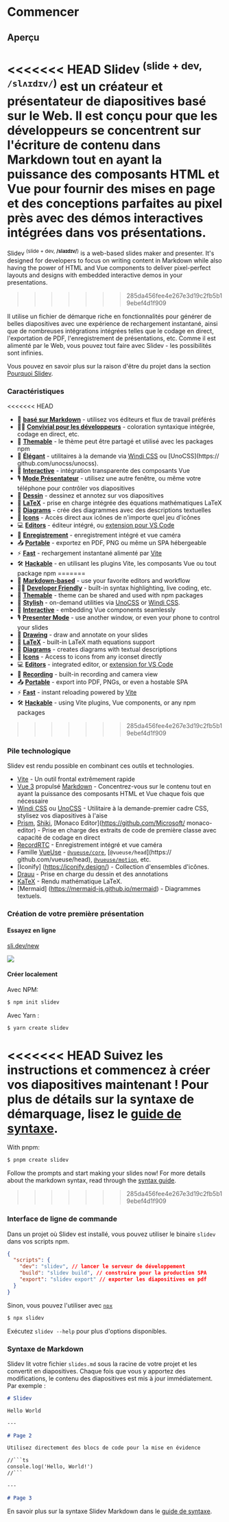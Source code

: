 # Commencer

## Aperçu

<<<<<<< HEAD
Slidev <sup>(slide + dev, `/slʌɪdɪv/`)</sup> est un créateur et présentateur de diapositives basé sur le Web. Il est conçu pour que les développeurs se concentrent sur l'écriture de contenu dans Markdown tout en ayant la puissance des composants HTML et Vue pour fournir des mises en page et des conceptions parfaites au pixel près avec des démos interactives intégrées dans vos présentations.
=======
Slidev <sup>(slide + dev, **/slaɪdɪv/**)</sup> is a web-based slides maker and presenter. It's designed for developers to focus on writing content in Markdown while also having the power of HTML and Vue components to deliver pixel-perfect layouts and designs with embedded interactive demos in your presentations.
>>>>>>> 285da456fee4e267e3d19c2fb5b19ebef4d1f909

Il utilise un fichier de démarque riche en fonctionnalités pour générer de belles diapositives avec une expérience de rechargement instantané, ainsi que de nombreuses intégrations intégrées telles que le codage en direct, l'exportation de PDF, l'enregistrement de présentations, etc. Comme il est alimenté par le Web, vous pouvez tout faire avec Slidev - les possibilités sont infinies.

Vous pouvez en savoir plus sur la raison d'être du projet dans la section [Pourquoi Slidev](/guide/why).

### Caractéristiques

<<<<<<< HEAD
- 📝 [**basé sur Markdown**](/guide/syntax.html) - utilisez vos éditeurs et flux de travail préférés
- 🧑‍💻 [**Convivial pour les développeurs**](/guide/syntax.html#code-blocks) - coloration syntaxique intégrée, codage en direct, etc.
- 🎨 [**Themable**](/themes/gallery.html) - le thème peut être partagé et utilisé avec les packages npm
- 🌈 [**Élégant**](/guide/syntax.html#embedded-styles) - utilitaires à la demande via [Windi CSS](https://windicss.org/) ou [UnoCSS](https:// github.com/unocss/unocss).
- 🤹 [**Interactive**](/custom/directory-structure.html#components) - intégration transparente des composants Vue
- 🎙 [**Mode Présentateur**](/guide/presenter-mode.html) - utilisez une autre fenêtre, ou même votre téléphone pour contrôler vos diapositives
- 🎨 [**Dessin**](/guide/drawing.html) - dessinez et annotez sur vos diapositives
- 🧮 [**LaTeX**](/guide/syntax.html#latex) - prise en charge intégrée des équations mathématiques LaTeX
- 📰 [**Diagrams**](/guide/syntax.html#diagrams) - crée des diagrammes avec des descriptions textuelles
- 🌟 [**Icons**](/guide/syntax.html#icons) - Accès direct aux icônes de n'importe quel jeu d'icônes
- 💻 [**Editors**](/guide/editors.html) - éditeur intégré, ou [extension pour VS Code](https://github.com/slidevjs/slidev-vscode)
- 🎥 [**Enregistrement**](/guide/recording.html) - enregistrement intégré et vue caméra
- 📤 [**Portable**](/guide/exporting.html) - exportez en PDF, PNG ou même un SPA hébergeable
- ⚡️ [**Fast**](https://vitejs.dev) - rechargement instantané alimenté par [Vite](https://vitejs.dev)
- 🛠 [**Hackable**](/custom/config-vite.html) - en utilisant les plugins Vite, les composants Vue ou tout package npm
=======
- 📝 [**Markdown-based**](/guide/syntax.html) - use your favorite editors and workflow
- 🧑‍💻 [**Developer Friendly**](/guide/syntax.html#code-blocks) - built-in syntax highlighting, live coding, etc.
- 🎨 [**Themable**](/themes/gallery.html) - theme can be shared and used with npm packages
- 🌈 [**Stylish**](/guide/syntax.html#embedded-styles) - on-demand utilities via [UnoCSS](https://github.com/unocss/unocss) or [Windi CSS](https://windicss.org/).
- 🤹 [**Interactive**](/custom/directory-structure.html#components) - embedding Vue components seamlessly
- 🎙 [**Presenter Mode**](/guide/presenter-mode.html) - use another window, or even your phone to control your slides
- 🎨 [**Drawing**](/guide/drawing.html) - draw and annotate on your slides
- 🧮 [**LaTeX**](/guide/syntax.html#latex) - built-in LaTeX math equations support
- 📰 [**Diagrams**](/guide/syntax.html#diagrams) - creates diagrams with textual descriptions 
- 🌟 [**Icons**](/guide/syntax.html#icons) - Access to icons from any iconset directly
- 💻 [**Editors**](/guide/editors.html) - integrated editor, or [extension for VS Code](https://github.com/slidevjs/slidev-vscode)
- 🎥 [**Recording**](/guide/recording.html) - built-in recording and camera view
- 📤 [**Portable**](/guide/exporting.html) - export into PDF, PNGs, or even a hostable SPA
- ⚡️ [**Fast**](https://vitejs.dev) - instant reloading powered by [Vite](https://vitejs.dev)
- 🛠 [**Hackable**](/custom/config-vite.html) - using Vite plugins, Vue components, or any npm packages
>>>>>>> 285da456fee4e267e3d19c2fb5b19ebef4d1f909

### Pile technologique

Slidev est rendu possible en combinant ces outils et technologies.

- [Vite](https://vitejs.dev) - Un outil frontal extrêmement rapide
- [Vue 3](https://v3.vuejs.org/) propulsé [Markdown](https://daringfireball.net/projects/markdown/syntax) - Concentrez-vous sur le contenu tout en ayant la puissance des composants HTML et Vue chaque fois que nécessaire
- [Windi CSS](https://github.com/windicss/windicss) ou [UnoCSS](https://github.com/unocss/unocss) - Utilitaire à la demande-premier cadre CSS, stylisez vos diapositives à l'aise
- [Prism](https://github.com/PrismJS/prism), [Shiki](https://github.com/shikijs/shiki), [Monaco Editor](https://github.com/Microsoft/ monaco-editor) - Prise en charge des extraits de code de première classe avec capacité de codage en direct
- [RecordRTC](https://recordrtc.org) - Enregistrement intégré et vue caméra
- Famille [VueUse](https://vueuse.org) - [`@vueuse/core`](https://github.com/vueuse/vueuse), [`@vueuse/head`](https:// github.com/vueuse/head), [`@vueuse/motion`](https://github.com/vueuse/motion), etc.
- [Iconify] (https://iconify.design/) - Collection d'ensembles d'icônes.
- [Drauu](https://github.com/antfu/drauu) - Prise en charge du dessin et des annotations
- [KaTeX](https://katex.org/) - Rendu mathématique LaTeX.
- [Mermaid] (https://mermaid-js.github.io/mermaid) - Diagrammes textuels.

### Création de votre première présentation

#### Essayez en ligne

[sli.dev/new](https://sli.dev/new)

[![](https://developer.stackblitz.com/img/open_in_stackblitz.svg)](https://sli.dev/new)

#### Créer localement

Avec NPM:

```bash
$ npm init slidev
```

Avec Yarn :

```bash
$ yarn create slidev
```

<<<<<<< HEAD
Suivez les instructions et commencez à créer vos diapositives maintenant ! Pour plus de détails sur la syntaxe de démarquage, lisez le [guide de syntaxe](/guide/syntax).
=======
With pnpm:

```bash
$ pnpm create slidev
```

Follow the prompts and start making your slides now! For more details about the markdown syntax, read through the [syntax guide](/guide/syntax).
>>>>>>> 285da456fee4e267e3d19c2fb5b19ebef4d1f909

### Interface de ligne de commande

Dans un projet où Slidev est installé, vous pouvez utiliser le binaire `slidev` dans vos scripts npm.

```json
{
  "scripts": {
    "dev": "slidev", // lancer le serveur de développement
    "build": "slidev build", // construire pour la production SPA
    "export": "slidev export" // exporter les diapositives en pdf
  }
}
```

Sinon, vous pouvez l'utiliser avec [`npx`](https://www.npmjs.com/package/npx)

```bash
$ npx slidev
```

Exécutez `slidev --help` pour plus d'options disponibles.

### Syntaxe de Markdown

Slidev lit votre fichier `slides.md` sous la racine de votre projet et les convertit en diapositives. Chaque fois que vous y apportez des modifications, le contenu des diapositives est mis à jour immédiatement. Par exemple :

~~~md
# Slidev

Hello World

---

# Page 2

Utilisez directement des blocs de code pour la mise en évidence

//```ts
console.log('Hello, World!')
//```

---

# Page 3
~~~

En savoir plus sur la syntaxe Slidev Markdown dans le [guide de syntaxe](/guide/syntax).
